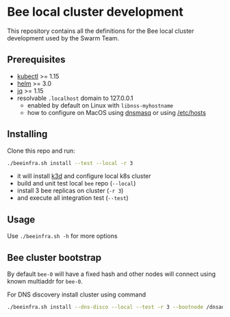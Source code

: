 # Bee local cluster development

This repository contains all the definitions for the Bee local cluster development used by the Swarm Team.

## Prerequisites

* [kubectl](https://kubernetes.io/docs/tasks/tools/install-kubectl/) >= 1.15
* [helm](https://helm.sh/docs/intro/install/) >= 3.0
* [jq](https://stedolan.github.io/jq/download/) >= 1.15
* resolvable `.localhost` domain to 127.0.0.1
    * enabled by default on Linux with `libnss-myhostname`
    * how to configure on MacOS using [dnsmasq](DNS.md) or using [/etc/hosts](DNS.md#populate-etchosts)

## Installing

Clone this repo and run:

```bash
./beeinfra.sh install --test --local -r 3
```

* it will install [k3d](https://k3d.io/) and configure local k8s cluster
* build and unit test local `bee` repo (`--local`)
* install 3 bee replicas on cluster (`-r 3`)
* and execute all integration test (`--test`)

## Usage

Use `./beeinfra.sh -h` for more options

## Bee cluster bootstrap

By default `bee-0` will have a fixed hash and other nodes will connect using known multiaddr for `bee-0`.

For DNS discovery install cluster using command
```bash
./beeinfra.sh install --dns-disco --local --test -r 3 --bootnode /dnsaddr/localhost
```
